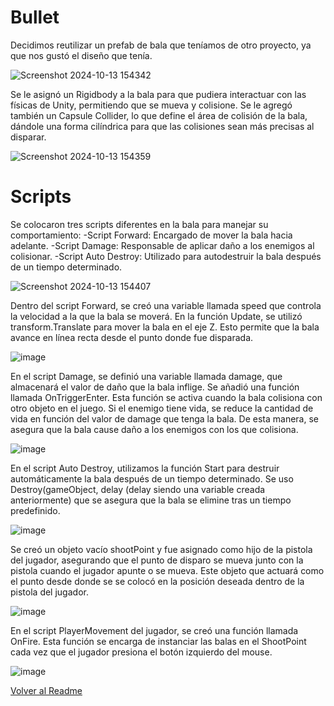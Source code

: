 # Bullet
Decidimos reutilizar un prefab de bala que teníamos de otro proyecto, ya que nos gustó el diseño que tenía. 

![Screenshot 2024-10-13 154342](https://github.com/user-attachments/assets/1dc97275-27bc-42cd-8a2f-650027cc81d2)

Se le asignó un Rigidbody a la bala para que pudiera interactuar con las físicas de Unity, permitiendo que se mueva y colisione.
Se le agregó también un Capsule Collider, lo que define el área de colisión de la bala, dándole una forma cilíndrica para que las colisiones sean más precisas al disparar. 

![Screenshot 2024-10-13 154359](https://github.com/user-attachments/assets/ac0a38fe-b00f-428d-8e26-64f069127368)

# Scripts
Se colocaron tres scripts diferentes en la bala para manejar su comportamiento:
-Script Forward: Encargado de mover la bala hacia adelante.
-Script Damage: Responsable de aplicar daño a los enemigos al colisionar.
-Script Auto Destroy: Utilizado para autodestruir la bala después de un tiempo determinado.

![Screenshot 2024-10-13 154407](https://github.com/user-attachments/assets/d36f0db7-8ec8-4958-9e01-07f9f963be32)

Dentro del script Forward, se creó una variable  llamada speed que controla la velocidad a la que la bala se moverá.
En la función Update, se utilizó transform.Translate para mover la bala en el eje Z. Esto permite que la bala avance en línea recta desde el punto donde fue disparada.

![image](https://github.com/user-attachments/assets/c434bbcf-4de5-4714-86d1-3c135fb32eca)

En el script Damage, se definió una variable llamada damage, que almacenará el valor de daño que la bala inflige.
Se añadió una función llamada OnTriggerEnter. Esta función se activa cuando la bala colisiona con otro objeto en el juego. Si el enemigo tiene vida, se reduce la cantidad de vida en función del valor de damage que tenga la bala. De esta manera, se asegura que la bala cause daño a los enemigos con los que colisiona.

![image](https://github.com/user-attachments/assets/e0b452cd-fcd4-40d2-823a-5b1192fac45a)

En el script Auto Destroy, utilizamos la función Start para destruir automáticamente la bala después de un tiempo determinado. Se uso Destroy(gameObject, delay (delay siendo una variable creada anteriormente) que se asegura que la bala se elimine tras un tiempo predefinido.

![image](https://github.com/user-attachments/assets/8ce3486f-a630-41cc-afa8-5e3a6450e323)

Se creó un objeto vacío shootPoint y fue asignado como hijo de la pistola del jugador, asegurando que el punto de disparo se mueva junto con la pistola cuando el jugador apunte o se mueva. Este objeto que actuará como el punto desde donde se se colocó en la posición deseada dentro de la pistola del jugador.

![image](https://github.com/user-attachments/assets/ade53687-ce76-4667-ac19-1455510f334b)

En el script PlayerMovement del jugador, se creó una función llamada OnFire. Esta función se encarga de instanciar las balas en el ShootPoint cada vez que el jugador presiona el botón izquierdo del mouse. 

![image](https://github.com/user-attachments/assets/bcb57d0c-7d27-488a-b00f-bf1852376a5c)

[Volver al Readme](README.md)
